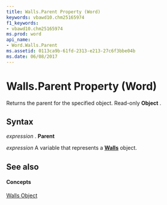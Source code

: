 ```yaml
---
title: Walls.Parent Property (Word)
keywords: vbawd10.chm25165974
f1_keywords:
- vbawd10.chm25165974
ms.prod: word
api_name:
- Word.Walls.Parent
ms.assetid: 0113ca9b-61fd-2313-e213-27c6f3bbe04b
ms.date: 06/08/2017
---
```



# Walls.Parent Property (Word)

Returns the parent for the specified object. Read-only **Object** .


## Syntax

 _expression_ . **Parent**

 _expression_ A variable that represents a **[Walls](walls-object-word.md)** object.


## See also


#### Concepts


[Walls Object](walls-object-word.md)

